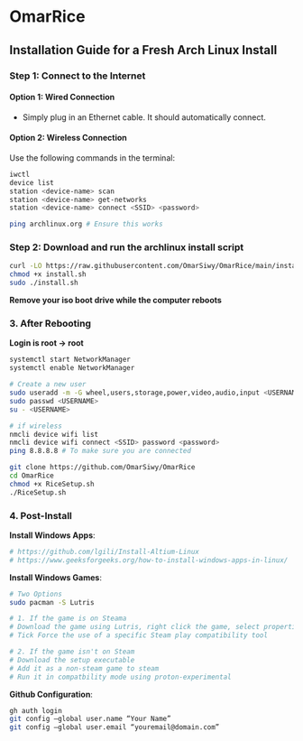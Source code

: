 # **OmarRice**

## **Installation Guide for a Fresh Arch Linux Install**

### **Step 1: Connect to the Internet**

#### **Option 1: Wired Connection**

- Simply plug in an Ethernet cable. It should automatically connect.

#### **Option 2: Wireless Connection**

Use the following commands in the terminal:

```Bash
iwctl
device list
station <device-name> scan
station <device-name> get-networks
station <device-name> connect <SSID> <password>

ping archlinux.org # Ensure this works
```

### **Step 2: Download and run the archlinux install script**

```Bash
curl -LO https://raw.githubusercontent.com/OmarSiwy/OmarRice/main/install.sh
chmod +x install.sh
sudo ./install.sh
```

**Remove your iso boot drive while the computer reboots**

### **3. After Rebooting**

**Login is root -> root**

```Bash
systemctl start NetworkManager
systemctl enable NetworkManager

# Create a new user
sudo useradd -m -G wheel,users,storage,power,video,audio,input <USERNAME>
sudo passwd <USERNAME>
su - <USERNAME>

# if wireless
nmcli device wifi list
nmcli device wifi connect <SSID> password <password>
ping 8.8.8.8 # To make sure you are connected

git clone https://github.com/OmarSiwy/OmarRice
cd OmarRice
chmod +x RiceSetup.sh
./RiceSetup.sh
```

### **4. Post-Install**

**Install Windows Apps**:

```Bash
# https://github.com/lgili/Install-Altium-Linux
# https://www.geeksforgeeks.org/how-to-install-windows-apps-in-linux/
```

**Install Windows Games**:

```Bash
# Two Options
sudo pacman -S Lutris

# 1. If the game is on Steama
# Download the game using Lutris, right click the game, select properties, select the compatbility tab
# Tick Force the use of a specific Steam play compatibility tool

# 2. If the game isn't on Steam
# Download the setup executable
# Add it as a non-steam game to steam
# Run it in compatbility mode using proton-experimental
```

**Github Configuration**:

```Bash
gh auth login
git config –global user.name “Your Name”
git config –global user.email “youremail@domain.com”
```
